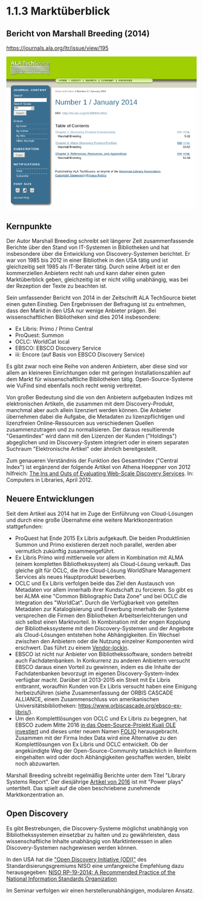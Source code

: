 # 1.1.3 Marktüberblick

## Bericht von Marshall Breeding (2014)
https://journals.ala.org/ltr/issue/view/195

[![Screenshot Breeding 2014](images/screenshot-breeding-2014.png)](https://journals.ala.org/ltr/issue/view/195)

## Kernpunkte

Der Autor Marshall Breeding schreibt seit längerer Zeit zusammenfassende Berichte über den Stand von IT-Systemen in Bibliotheken und hat insbesondere über die Entwicklung von Discovery-Systemen berichtet. Er war von 1985 bis 2012 in einer Bibliothek in den USA tätig und ist gleichzeitig seit 1985 als IT-Berater tätig. Durch seine Arbeit ist er den kommerziellen Anbietern recht nah und kann daher einen guten Marktüberblick geben, gleichzeitig ist er nicht völlig unabhängig, was bei der Rezeption der Texte zu beachten ist.

Sein umfassender Bericht von 2014 in der Zeitschrift ALA TechSource bietet einen guten Einstieg. Den Ergebnissen der Befragung ist zu entnehmen, dass den Markt in den USA nur wenige Anbieter prägen. Bei wissenschaftlichen Bibliotheken sind dies 2014 insbesondere:
* Ex Libris: Primo / Primo Central
* ProQuest: Summon
* OCLC: WorldCat local
* EBSCO: EBSCO Discovery Service
* iii: Encore (auf Basis von EBSCO Discovery Service)

Es gibt zwar noch eine Reihe von anderen Anbietern, aber diese sind vor allem an kleineren Einrichtungen oder mit geringen Installationszahlen auf dem Markt für wissenschaftliche Bibliotheken tätig. Open-Source-Systeme wie VuFind sind ebenfalls noch recht wenig verbreitet.

Von großer Bedeutung sind die von den Anbietern aufgebauten Indizes mit elektronischen Artikeln, die zusammen mit dem Discovery-Produkt, manchmal aber auch allein lizenziert werden können. Die Anbieter übernehmen dabei die Aufgabe, die Metadaten zu lizenzpflichtigen und lizenzfreien Online-Ressourcen aus verschiedenen Quellen zusammenzutragen und zu normalisieren. Der daraus resultierende "Gesamtindex" wird dann mit den Lizenzen der Kunden ("Holdings") abgeglichen und im Discovery-System integriert oder in einem separaten Suchraum "Elektronische Artikel" oder ähnlich bereitgestellt.

Zum genaueren Verständnis der Funktion des Gesamtindex ("Central Index") ist ergänzend der folgende Artikel von Athena Hoeppner von 2012 hilfreich: [The Ins and Outs of Evaluating Web-Scale Discovery Services](http://www.infotoday.com/cilmag/apr12/Hoeppner-Web-Scale-Discovery-Services.shtml). In: Computers in Libraries, April 2012.

## Neuere Entwicklungen

Seit dem Artikel aus 2014 hat im Zuge der Einführung von Cloud-Lösungen und durch eine große Übernahme eine weitere Marktkonzentration stattgefunden:
* ProQuest hat Ende 2015 Ex Libris aufgekauft. Die beiden Produktlinien Summon und Primo existieren derzeit noch parallel, werden aber vermutlich zukünftig zusammengeführt.
* Ex Libris Primo wird mittlerweile vor allem in Kombination mit ALMA (einem kompletten Bibliothekssystem) als Cloud-Lösung verkauft. Das gleiche gilt für OCLC, die ihre Cloud-Lösung WorldShare Management Services als neues Hauptprodukt bewerben.
* OCLC und Ex Libris verfolgen beide das Ziel den Austausch von Metadaten vor allem innerhalb ihrer Kundschaft zu forcieren. So gibt es bei ALMA eine "Common Bibliographic Data Zone" und bei OCLC die Integration des "WorldCat". Durch die Verfügbarkeit von geteilten Metadaten zur Katalogisierung und Erwerbung innerhalb der Systeme versprechen die Firmen den Bibliotheken Arbeitserleichterungen und sich selbst einen Marktvorteil. In Kombination mit der engen Kopplung der Bibliothekssysteme mit den Discovery-Systemen und der Angebote als Cloud-Lösungen entstehen hohe Abhängigkeiten. Ein Wechsel zwischen den Anbietern oder die Nutzung einzelner Komponenten wird erschwert. Das führt zu einem [Vendor-lockin](https://en.wikipedia.org/wiki/Vendor_lock-in).
* EBSCO ist nicht nur Anbieter von Bibliothekssoftware, sondern betreibt auch Fachdatenbanken. In Konkurrenz zu anderen Anbietern versucht EBSCO daraus einen Vorteil zu gewinnen, indem es die Inhalte der Fachdatenbanken bevorzugt im eigenen Discovery-System-Index verfügbar macht. Darüber ist 2013-2015 ein Streit mit Ex Libris entbrannt, woraufhin Kunden von Ex Libris versucht haben eine Einigung herbeizuführen (siehe Zusammenfassung der ORBIS CASCADE ALLIANCE, einem Zusammenschluss von amerikanischen Universitätsbibliotheken: https://www.orbiscascade.org/ebsco-ex-libris/).
* Um den Komplettlösungen von OCLC und Ex Libris zu begegnen, hat EBSCO zudem Mitte 2016 [in das Open-Source-Projekt Kuali OLE investiert](https://www.ebsco.com/e/de-de/nachrichten-center/pressemitteilungen-in-deutscher-sprache/folio-die-neue-kooperation-bringt-bibliotheken-dienstleister-und-entwickler) und dieses unter neuem Namen [FOLIO](https://www.folio.org) herausgebracht. Zusammen mit der Firma Index Data wird eine Alternative zu den Komplettlösungen von Ex Libris und OCLC entwickelt. Ob der angekündigte Weg der Open-Source-Community tatsächlich in Reinform eingehalten wird oder doch Abhängigkeiten geschaffen werden, bleibt noch abzuwarten.

Marshall Breeding schreibt regelmäßig Berichte unter dem Titel "Library Systems Report". Der diesjährige [Artikel von 2016](https://americanlibrariesmagazine.org/2016/05/02/library-systems-report-2016/) ist mit "Power plays" untertitelt. Das spielt auf die oben beschriebene zunehmende Marktkonzentration an.

## Open Discovery

Es gibt Bestrebungen, die Discovery-Systeme möglichst unabhängig von Bibliothekssystemen einsetzbar zu halten und zu gewährleisten, dass wissenschaftliche Inhalte unabhängig von Marktinteressen in allen Discovery-Systemen nachgewiesen werden können.

In den USA hat die ["Open Discovery Initiative (ODI)"](http://www.niso.org/workrooms/odi/) des Standardisierungsgremiums NISO eine umfangreiche Empfehlung dazu herausgegeben: 
[NISO RP-19-2014: A Recommended Practice of the  National Information Standards Organization](http://www.niso.org/workrooms/odi/publications/rp/rp-19-2014)

Im Seminar verfolgen wir einen herstellerunabhängigen, modularen Ansatz.
